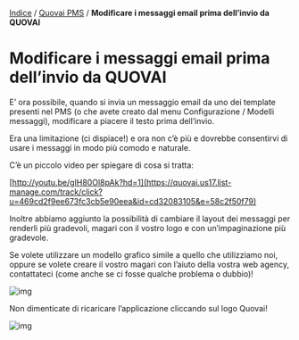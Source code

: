 [Indice](index.html) / [Quovai PMS](quovai-pms-it.md) / **Modificare i messaggi email prima dell’invio da QUOVAI**

# Modificare i messaggi email prima dell’invio da QUOVAI

E’ ora possibile, quando si invia un messaggio email da uno dei template presenti nel PMS (o che avete creato dal menu Configurazione / Modelli messaggi), modificare a piacere il testo prima dell’invio.

Era una limitazione (ci dispiace!) e ora non c’è più e dovrebbe consentirvi di usare i messaggi in modo più comodo e naturale.

C’è un piccolo video per spiegare di cosa si tratta:

[http://youtu.be/gIH80Ol8pAk?hd=1](https://quovai.us17.list-manage.com/track/click?u=469cd2f9ee673fc3cb5e90eea&id=cd32083105&e=58c2f50f79)

Inoltre abbiamo aggiunto la possibilità di cambiare il layout dei messaggi per renderli più gradevoli, magari con il vostro logo e con un’impaginazione più gradevole.

Se volete utilizzare un modello grafico simile a quello che utilizziamo noi, oppure se volete creare il vostro magari con l’aiuto della vostra web agency, contattateci (come anche se ci fosse qualche problema o dubbio)!

![img](https://quovai.github.io/images/messaggi-miglioramento-001.png)

Non dimenticate di ricaricare l’applicazione cliccando sul logo Quovai!

![img](https://quovai.github.io/images/messaggi-miglioramento-002.png)